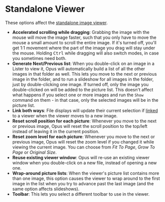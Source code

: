 # Standalone Viewer

These options affect the [standalone image viewer](/Manual/additional_functionality/viewing_images/RAEDME.md).

- **Accelerated scrolling while dragging**: Grabbing the image with the mouse will move the image faster, such that you only have to move the mouse a small amount to scroll the entire image. If it's turned off, you'll get 1:1 movement where the part of the image you drag will stay under the mouse. Holding <kbd>Ctrl</kbd> while dragging will also switch modes, in case you sometimes need both.
- **Generate Next/Previous list**: When you double-click on an image in a Lister to view it, Opus will automatically build a list of all the other images in that folder as well. This lets you move to the next or previous image in the folder, and to run a slideshow for all images in the folder, just by double-clicking one image. If turned off, only the image you double-clicked on will be added to the picture list. This doesn't affect what happens if you select one or more images and run the `Show` command on them - in that case, only the selected images will be in the picture list.
- **Link both ways**: File displays will update their current selection if [linked](/Manual/additional_functionality/viewing_images/viewer_lister_linked.md) to a viewer when the viewer moves to a new image.
- **Reset scroll position for each picture**: Whenever you move to the next or previous image, Opus will reset the scroll position to the top/left instead of leaving it in the current position.
- **Reset zoom level for each picture**: Whenever you move to the next or previous image, Opus will reset the zoom level if you changed it while viewing the current image. You can choose from *Fit To Page*, *Grow To Page* or *Original Size*.
- **Reuse existing viewer window**: Opus will re-use an existing viewer window when you double-click on a new file, instead of opening a new one.
- **Wrap-around picture lists**: When the viewer's picture list contains more than one image, this option causes the viewer to wrap around to the first image in the list when you try to advance past the last image (and the same option affects slideshows).
- **Toolbar**: This lets you select a different toolbar to use in the viewer.
